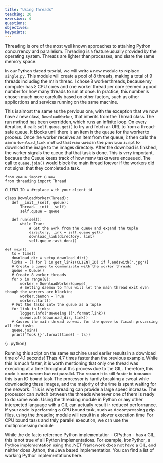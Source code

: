 ```yaml
---
title: "Using Threads"
teaching: 20
exercises: 0
questions:
objectives:
keypoints:
---
```

Threading is one of the most well known approaches to attaining Python concurrency and parallelism. Threading is a feature usually provided by the 
operating system. Threads are lighter than processes, and share the same memory space.

In our Python thread tutorial, we will write a new module to replace `single.py`. This module will create a pool of 8 threads, making a total of 9 
threads including the main thread. I chose 8 worker threads, because my computer has 8 CPU cores and one worker thread per core seemed a good number 
for how many threads to run at once. In practice, this number is chosen much more carefully based on other factors, such as other applications and 
services running on the same machine.

This is almost the same as the previous one, with the exception that we now have a new class, `DownloadWorker`, that inherits from the Thread class.
 The run method has been overridden, which runs an infinite loop. On every iteration, it calls `self.queue.get()` to try and fetch an URL to from a 
thread-safe queue. It blocks until there is an item in the queue for the worker to process. Once the worker receives an item from the queue, it then 
calls the same `download_link` method that was used in the previous script to download the image to the images directory. After the download is 
finished, the worker signals the queue that that task is done. This is very important, because the Queue keeps track of how many tasks were enqueued. 
The call to `queue.join()` would block the main thread forever if the workers did not signal that they completed a task.

~~~
from queue import Queue
from threading import Thread

CLIENT_ID = #replace with your client id

class DownloadWorker(Thread):
   def __init__(self, queue):
       Thread.__init__(self)
       self.queue = queue

   def run(self):
       while True:
           # Get the work from the queue and expand the tuple
           directory, link = self.queue.get()
           download_link(directory, link)
           self.queue.task_done()

def main():
   ts = time()
   download_dir = setup_download_dir()
   links = [l for l in get_links(CLIENT_ID) if l.endswith('.jpg')]
   # Create a queue to communicate with the worker threads
   queue = Queue()
   # Create 8 worker threads
   for x in range(8):
       worker = DownloadWorker(queue)
       # Setting daemon to True will let the main thread exit even though the workers are blocking
       worker.daemon = True
       worker.start()
   # Put the tasks into the queue as a tuple
   for link in links:
       logger.info('Queueing {}'.format(link))
       queue.put((download_dir, link))
   # Causes the main thread to wait for the queue to finish processing all the tasks
   queue.join()
   print('Took {}'.format(time() - ts))
~~~
{: .python}

Running this script on the same machine used earlier results in a download time of 4.1 seconds! Thats 4.7 times faster than the previous example. 
While this is much faster, it is worth mentioning that only one thread was executing at a time throughout this process due to the GIL. 
Therefore, this code is concurrent but not parallel. The reason it is still faster is because this is an IO bound task. The processor is hardly 
breaking a sweat while downloading these images, and the majority of the time is spent waiting for the network. This is why threading can provide 
a large speed increase. The processor can switch between the threads whenever one of them is ready to do some work. Using the threading module in 
Python or any other interpreted language with a GIL can actually result in reduced performance. If your code is performing a CPU bound task, 
such as decompressing gzip files, using the threading module will result in a slower execution time. For CPU bound tasks and truly parallel 
execution, we can use the multiprocessing module.

While the de facto reference Python implementation - CPython - has a GIL, this is not true of all Python implementations. For example, IronPython, a 
Python implementation using the .NET framework does not have a GIL, and neither does Jython, the Java based implementation. You can find a list of 
working Python implementations here.

